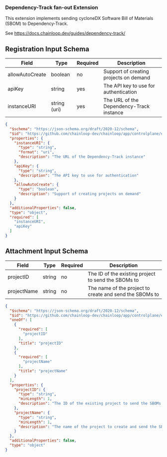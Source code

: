 ### Dependency-Track fan-out Extension

This extension implements sending cycloneDX Software Bill of Materials (SBOM) to Dependency-Track. 

See https://docs.chainloop.dev/guides/dependency-track/


## Registration Input Schema

|Field|Type|Required|Description|
|---|---|---|---|
|allowAutoCreate|boolean|no|Support of creating projects on demand|
|apiKey|string|yes|The API key to use for authentication|
|instanceURI|string (uri)|yes|The URL of the Dependency-Track instance|

```json
{
  "$schema": "https://json-schema.org/draft/2020-12/schema",
  "$id": "https://github.com/chainloop-dev/chainloop/app/controlplane/extensions/core/dependency-track/v1/registration-request",
  "properties": {
    "instanceURI": {
      "type": "string",
      "format": "uri",
      "description": "The URL of the Dependency-Track instance"
    },
    "apiKey": {
      "type": "string",
      "description": "The API key to use for authentication"
    },
    "allowAutoCreate": {
      "type": "boolean",
      "description": "Support of creating projects on demand"
    }
  },
  "additionalProperties": false,
  "type": "object",
  "required": [
    "instanceURI",
    "apiKey"
  ]
}
```

## Attachment Input Schema

|Field|Type|Required|Description|
|---|---|---|---|
|projectID|string|no|The ID of the existing project to send the SBOMs to|
|projectName|string|no|The name of the project to create and send the SBOMs to|

```json
{
  "$schema": "https://json-schema.org/draft/2020-12/schema",
  "$id": "https://github.com/chainloop-dev/chainloop/app/controlplane/extensions/core/dependency-track/v1/attachment-request",
  "oneOf": [
    {
      "required": [
        "projectID"
      ],
      "title": "projectID"
    },
    {
      "required": [
        "projectName"
      ],
      "title": "projectName"
    }
  ],
  "properties": {
    "projectID": {
      "type": "string",
      "minLength": 1,
      "description": "The ID of the existing project to send the SBOMs to"
    },
    "projectName": {
      "type": "string",
      "minLength": 1,
      "description": "The name of the project to create and send the SBOMs to"
    }
  },
  "additionalProperties": false,
  "type": "object"
}
```